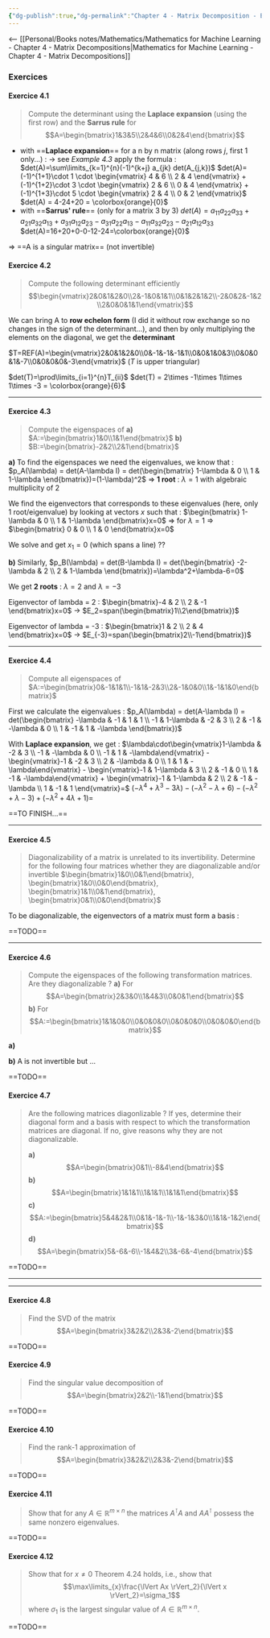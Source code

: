 ```yaml
---
{"dg-publish":true,"dg-permalink":"Chapter 4 - Matrix Decomposition - Exercices","permalink":"/Chapter 4 - Matrix Decomposition - Exercices/"}
---
```


<-- [[Personal/Books notes/Mathematics/Mathematics for Machine Learning - Chapter 4 - Matrix Decompositions|Mathematics for Machine Learning - Chapter 4 - Matrix Decompositions]]

### Exercices
#### Exercice 4.1
> Compute the determinant using the **Laplace expansion** (using the first row) and the **Sarrus rule** for
> $$A=\begin{bmatrix}1&3&5\\2&4&6\\0&2&4\end{bmatrix}$$

- with ==**Laplace expansion**== for a n by n matrix (along rows $j$, first 1 only...) :
-> see *Example 4.3*
apply the formula : $det(A)=\sum\limits_{k=1}^{n}(-1)^{k+j} a_{jk} det(A_{j,k})$
$det(A)=(-1)^{1+1}\cdot 1 \cdot \begin{vmatrix} 4 & 6 \\ 2 & 4 \end{vmatrix} + (-1)^{1+2}\cdot 3 \cdot \begin{vmatrix} 2 & 6 \\ 0 & 4 \end{vmatrix} + (-1)^{1+3}\cdot 5 \cdot \begin{vmatrix} 2 & 4 \\ 0 & 2 \end{vmatrix}$
$det(A) = 4-24+20 = \colorbox{orange}{0}$
- with ==**Sarrus' rule**== (only for a matrix 3 by 3)
$det(A)=a_{11}a_{22}a_{33}+a_{21}a_{32}a_{13}+a_{31}a_{12}a_{23}-a_{31}a_{22}a_{13}-a_{11}a_{32}a_{23}-a_{21}a_{12}a_{33}$
$det(A)=16+20+0-0-12-24=\colorbox{orange}{0}$

=> ==A is a singular matrix== (not invertible)

#### Exercice 4.2
 > Compute the following determinant efficiently
 > $$\begin{vmatrix}2&0&1&2&0\\2&-1&0&1&1\\0&1&2&1&2\\-2&0&2&-1&2\\2&0&0&1&1\end{vmatrix}$$

We can bring A to **row echelon form** (I did it without row exchange so no changes in the sign of the determinant...), and then by only multiplying the elements on the diagonal, we get the **determinant**

$T=REF(A)=\begin{vmatrix}2&0&1&2&0\\0&-1&-1&-1&1\\0&0&1&0&3\\0&0&0&1&-7\\0&0&0&0&-3\end{vmatrix}$ ($T$ is upper triangular)

$det(T)=\prod\limits_{i=1}^{n}T_{ii}$
$det(T) = 2\times -1\times 1\times 1\times -3 = \colorbox{orange}{6}$

---
#### Exercice 4.3
> Compute the eigenspaces of
> **a)** $A:=\begin{bmatrix}1&0\\1&1\end{bmatrix}$
> **b)** $B:=\begin{bmatrix}-2&2\\2&1\end{bmatrix}$

**a)** To find the eigenspaces we need the eigenvalues, we know that :
$p_A(\lambda) = det(A-\lambda I) = det(\begin{bmatrix} 1-\lambda & 0 \\ 1 & 1-\lambda \end{bmatrix})=(1-\lambda)^2$
=> **1 root** : $\lambda=1$ with algebraic multiplicity of $2$

We find the eigenvectors that corresponds to these eigenvalues (here, only 1 root/eigenvalue) by looking at vectors $x$ such that :
$\begin{bmatrix} 1-\lambda & 0 \\ 1 & 1-\lambda \end{bmatrix}x=0$ => for $\lambda=1$ => $\begin{bmatrix} 0 & 0 \\ 1 & 0 \end{bmatrix}x=0$

We solve and get $x_1=0$ (which spans a line) ??

**b)** Similarly,
$p_B(\lambda) = det(B-\lambda I) = det(\begin{bmatrix} -2-\lambda & 2 \\ 2 & 1-\lambda \end{bmatrix})=\lambda^2+\lambda-6=0$

We get **2 roots** : $\lambda=2$ and $\lambda=-3$

Eigenvector of lambda = 2 : $\begin{bmatrix}-4 & 2 \\ 2 & -1 \end{bmatrix}x=0$
-> $E_2=span(\begin{bmatrix}1\\2\end{bmatrix})$

Eigenvector of lambda = -3 : $\begin{bmatrix}1 & 2 \\ 2 & 4 \end{bmatrix}x=0$
-> $E_{-3}=span(\begin{bmatrix}2\\-1\end{bmatrix})$

---
#### Exercice 4.4
> Compute all eigenspaces of 
> $A:=\begin{bmatrix}0&-1&1&1\\-1&1&-2&3\\2&-1&0&0\\1&-1&1&0\end{bmatrix}$

First we calculate the eigenvalues :
$p_A(\lambda) = det(A-\lambda I) = det(\begin{bmatrix} -\lambda & -1 & 1 & 1 \\ -1 & 1-\lambda & -2 & 3 \\ 2 & -1 & -\lambda & 0 \\ 1 & -1 & 1 & -\lambda \end{bmatrix})$

With **Laplace expansion**, we get :
$\lambda\cdot\begin{vmatrix}1-\lambda & -2 & 3 \\ -1 & -\lambda & 0 \\ -1 & 1 & -\lambda\end{vmatrix} - \begin{vmatrix}-1 & -2 & 3 \\ 2 & -\lambda & 0 \\ 1 & 1 & -\lambda\end{vmatrix} - \begin{vmatrix}-1 & 1-\lambda & 3 \\ 2 & -1 & 0 \\ 1 & -1 & -\lambda\end{vmatrix} + \begin{vmatrix}-1 & 1-\lambda & 2 \\ 2 & -1 & -\lambda \\ 1 & -1 & 1 \end{vmatrix}=$
$(-\lambda^4+\lambda^3-3\lambda) - (-\lambda^2 - \lambda + 6) - (-\lambda^2 + \lambda - 3) + (-\lambda^2+4\lambda+1) =$

==TO FINISH...==

---
#### Exercice 4.5
> Diagonalizability of a matrix is unrelated to its invertibility. Determine for the following four matrices whether they are diagonalizable and/or invertible
> $\begin{bmatrix}1&0\\0&1\end{bmatrix}, \begin{bmatrix}1&0\\0&0\end{bmatrix}, \begin{bmatrix}1&1\\0&1\end{bmatrix}, \begin{bmatrix}0&1\\0&0\end{bmatrix}$

To be diagonalizable, the eigenvectors of a matrix must form a basis :


==TODO==

---
#### Exercice 4.6
> Compute the eigenspaces of the following transformation matrices. Are they diagonalizable ?
> **a)** For
> $$A=\begin{bmatrix}2&3&0\\1&4&3\\0&0&1\end{bmatrix}$$
> **b)** For
> $$A:=\begin{bmatrix}1&1&0&0\\0&0&0&0\\0&0&0&0\\0&0&0&0\end{bmatrix}$$

**a)** 

**b)** A is not invertible but ...

==TODO==

#### Exercice 4.7
> Are the following matrices diagonlizable ? If yes, determine their diagonal form and a basis with respect to which the transformation matrices are diagonal. If no, give reasons why they are not diagonalizable.
> 
> **a)**
> $$A=\begin{bmatrix}0&1\\-8&4\end{bmatrix}$$
> **b)**
> $$A=\begin{bmatrix}1&1&1\\1&1&1\\1&1&1\end{bmatrix}$$
> **c)**
> $$A:=\begin{bmatrix}5&4&2&1\\0&1&-1&-1\\-1&-1&3&0\\1&1&-1&2\end{bmatrix}$$
> **d)**
> $$A=\begin{bmatrix}5&-6&-6\\-1&4&2\\3&-6&-4\end{bmatrix}$$

==TODO==



---
---

#### Exercice 4.8
> Find the SVD of the matrix
> $$A=\begin{bmatrix}3&2&2\\2&3&-2\end{bmatrix}$$

==TODO==

#### Exercice 4.9
> Find the singular value decomposition of
> $$A=\begin{bmatrix}2&2\\-1&1\end{bmatrix}$$

==TODO==

#### Exercice 4.10
> Find the rank-1 approximation of
> $$A=\begin{bmatrix}3&2&2\\2&3&-2\end{bmatrix}$$

==TODO==

#### Exercice 4.11
> Show that for any $A \in \mathbb{R}^{m\times n}$ the matrices $A^\intercal A$ and $AA^\intercal$ possess the same nonzero eigenvalues.

==TODO==

#### Exercice 4.12
> Show that for $x\neq 0$ Theorem 4.24 holds, i.e., show that
> $$\max\limits_{x}\frac{\lVert Ax \rVert_2}{\lVert x \rVert_2}=\sigma_1$$
> where $\sigma_1$ is the largest singular value of $A \in \mathbb{R}^{m\times n}$.

==TODO==
